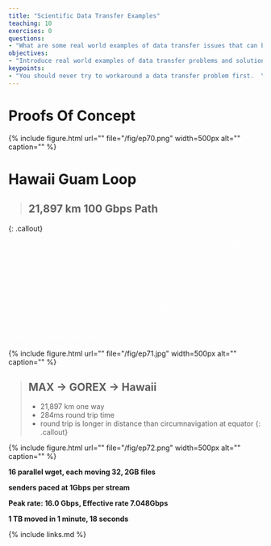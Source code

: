 ```yaml
---
title: "Scientific Data Transfer Examples"
teaching: 10
exercises: 0
questions:
- "What are some real world examples of data transfer issues that can be fixed?"
objectives:
- "Introduce real world examples of data transfer problems and solutions."
keypoints:
- "You should never try to workaround a data transfer problem first.  You should instead reach out to the IT Cyberinfrastructure staff or Network staff at your institution as they can help alleviate alot of pain an frustration."
---
```


# Proofs Of Concept

{% include figure.html url="" 
   file="/fig/ep70.png" width=500px alt="" caption="" %}

# Hawaii Guam Loop

> ## 21,897 km 100 Gbps Path
> 
{: .callout}

<span style="color:#FFFFFF">2 performance test boxes in Hawaii, connected to each other via GOREX</span>

<span style="color:#FFFFFF">13\,046 km packet travel, each way.</span>

<span style="color:#FFFFFF">Mellanox 100Gb Ethernet NICs</span>

<span style="color:#FFFFFF">AMD EPYC  7551 32-core, 128GB RAM</span>

<span style="color:#FFFFFF">16x10TB  (160TB volume interleaved across 2 SAS3 controllers)</span>

<span style="color:#FFFFFF">Currently moving 21 Gbps disk-to-disk between mdadm RAID0 volumes</span>

<span style="color:#FFFFFF">Zero drops/retransmissions</span>

{% include figure.html url="" 
   file="/fig/ep71.jpg" width=500px alt="" caption="" %}


> ## MAX → GOREX → Hawaii
> 
>  * 21\,897 km one way
>  * 284ms round trip time
>  * round trip is longer in distance than circumnavigation at equator
{: .callout}

{% include figure.html url=""
   file="/fig/ep72.png" width=500px alt="" caption="" %}


__16 parallel wget, each moving 32, 2GB files__

__senders paced at 1Gbps per stream__

__Peak rate: 16.0 Gbps, Effective rate 7.048Gbps__

__1 TB moved in 1 minute, 18 seconds__

{% include links.md %}
